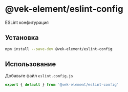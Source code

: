 # @vek-element/eslint-config

ESLint конфигурация

## Установка

```bash
npm install --save-dev @vek-element/eslint-config
```

## Использование

Добавьте файл `eslint.config.js`

```js
export { default } from '@vek-element/eslint-config'
```
